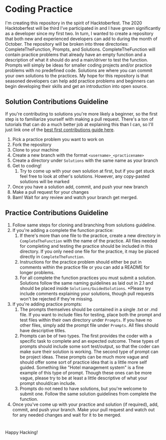 
# Coding Practice
I'm creating this repository in the spirit of Hacktoberfest. The 2020 Hacktoberfest will be third I've participated in and I have grown significantly as a developer since my first two. In turn, I wanted to create a repository that both new and experienced developers can add to during the month of October. The repository will be broken into three directories: CompleteTheFunction, Prompts, and Solutions. CompleteTheFunction will contain practice problems that already have an empty function and a description of what it should do and a main/driver to test the function. Prompts will simply be ideas for smaller coding projects and/or practice problems with no predefined code. Solutions are where you can commit your own solutions to the practices. My hope for this repository is that seasoned developers can help add practice problems and beginners can begin developing their skills and get an introduction into open source.

## Solution Contributions Guideline
If you're contributing to solutions you're more likely a beginner, so the first step is to familiarize yourself with making a pull request. There's a ton of tutorials that can do a much better job at explaining this than I can, so I'll just link one of the [best first contributions guide here](https://github.com/firstcontributions/first-contributions). 

1. Pick a practice problem you want to work on
2. Fork the repository
3. Clone to your machine
4. Create a new branch with the format `<username>_<practicename>`
5. Create a directory under `Solutions` with the same name as your branch
6. Get to coding! 
	1. Try to come up with your own solution at first, but if you get stuck feel free to look at other's solutions. However, any copy-pasted solutions will be marked 
7. Once you have a solution add, commit, and push your new branch
8. Make a pull request for your changes
9. Bam! Wait for any review and watch your branch get merged.
## Practice Contributions Guideline
1. Follow same steps for cloning and branching from solutions guideline.
2. If you're adding a complete the function practice:
	1. If there's more than one file to the practice, create a new directory in `CompleteTheFunction` with the name of the practice. All files needed for completing and testing the practice should be included in this directory. If you only need one file for the practice, it may be placed directly in `CompleteTheFunction`.
	2. Instructions for the practice problem should either be put in comments within the practice file or you can add a README for longer problems.
	3. For all complete the function practices you must submit a solution. Solutions follow the same naming guidelines as laid out in 2.1 and should be placed inside `Solutions/GuidedSolutions`. *Please try include comments explaining your solutions, though pull requests won't be rejected if they're missing.
3. If you're adding practice prompts:
	1. The prompts themselves should be contained in a single .txt or .md file. If you want to include files for testing, place both the prompt and test files within their own directory under `Prompts`. If you have no other files, simply add the prompt file under `Prompts`. All files should have descriptive titles.
	2. Prompts can be of two types. The first provides the coder with a specific task to complete and an expected outcome. These types of prompts should include some sort test/output, so that the coder can make sure their solution is working. The second type of prompt can be project ideas. These prompts can be much more vague and should offer some sort of practice idea that is a little more self guided. Something like "Hotel management system" is a fine example of this type of prompt. Though these ones can be more vague, please try to be at least a little descriptive of what your prompt should/can include.
	3. Prompts do not need to have solutions, but you're welcome to submit one. Follow the same solution guidelines from complete the function.
4. Once you've come up with your practice and solution (if required), add, commit, and push your branch. Make your pull request and watch out for any needed changes and wait for it to be merged.

#
Happy Hacking!
